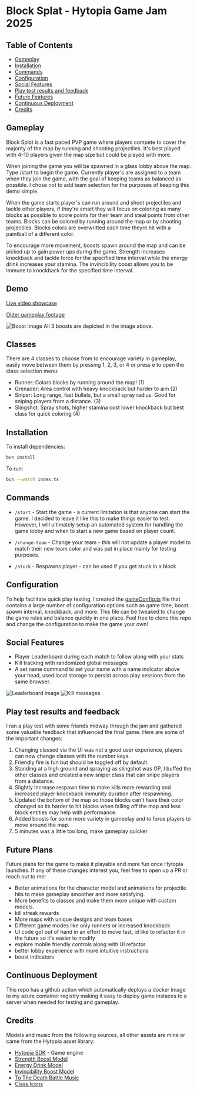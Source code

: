 # Block Splat - Hytopia Game Jam 2025

## Table of Contents

- [Gameplay](#gameplay)
- [Installation](#installation)
- [Commands](#commands)
- [Configuration](#configuration)
- [Social Features](#social-features)
- [Play test results and feedback](#play-test-results-and-feedback)
- [Future Features](#future-features)
- [Continuous Deployment](#continuous-deployment)
- [Credits](#credits)

## Gameplay

Block Splat is a fast paced PVP game where players compete to cover the majority of the map by running and shooting projectiles. It's best played with 4-10 players given the map size but could be played with more.

When joining the game you will be spawned in a glass lobby above the map. Type /start to begin the game. Currently player's are assigned to a team when they join the game, with the goal of keeping teams as balanced as possible. I chose not to add team selection for the purposes of keeping this demo simple.

When the game starts player's can run around and shoot projectiles and tackle other players, if they're smart they will focus on coloring as many blocks as possible to score points for their team and steal points from other teams. Blocks can be colored by running around the map or by shooting projectiles. Blocks colors are overwritted each time theyre hit with a paintball of a different color.

To encourage more movement, boosts spawn around the map and can be picked up to gain power ups during the game. Strength increases knockback and tackle force for the specified time interval while the energy drink increases your stamina. The invincibility boost allows you to be immune to knockback for the specified time interval.

## Demo

[Live video showcase](https://youtu.be/OvSbGs74PyQ)

[Older gameplay footage](https://x.com/AdonisOnX/status/1886064643870773467)

![Boost image](/screenshots/boosts.png)
All 3 boosts are depicted in the image above.


## Classes

There are 4 classes to choose from to encourage variety in gameplay, easily move between them by pressing 1, 2, 3, or 4 or press e to open the class selection menu:
- Runner: Colors blocks by running around the map! (1)
- Grenader: Area control with heavy knockback but harder to aim (2)
- Sniper: Long range, fast bullets, but a small spray radius. Good for sniping players from a distance. (3)
- Slingshot: Spray shots, higher stamina cost lower knockback but best class for quick coloring (4)

## Installation

To install dependencies:

```bash
bun install
```

To run:

```bash
bun --watch index.ts
```

## Commands

- `/start` - Start the game - a current limitation is that anyone can start the game. I decided to leave it like this to make things easier to test. However, I will ultimately setup an automated system for handling the game lobby and when to start a new game based on player count.

- `/change-team` - Change your team - this will not update a player model to match their new team color and was put in place mainly for testing purposes.

- `/stuck` - Respawns player - can be used if you get stuck in a block

## Configuration

To help facilitate quick play testing, I created the [gameConfig.ts](utilities/gameConfig.ts) file that contains a large number of configuration options such as game time, boost spawn interval, knockback, and more. This file can be tweaked to change the game rules and balance quickly in one place. Feel free to clone this repo and change the configuration to make the game your own!

## Social Features

- Player Leaderboard during each match to follow along with your stats
- Kill tracking with randomized global messages
- A set name command to set your name with a name indicator above your head, used local storage to persist across play sessions from the same browser.

![Leaderboard image](/screenshots/leaderboard.png)
![Kill messages](/screenshots/killmessages.png)

## Play test results and feedback

I ran a play test with some friends midway through the jam and gathered some valuable feedback that influenced the final game. Here are some of the important changes:

1. Changing classed via the UI was not a good user experience, players can now change classes with the number keys.
2. Friendly fire is fun but should be toggled off by default.
3. Standing at a high ground and spraying as slingshot was OP, I buffed the other classes and created a new sniper class that can snipe players from a distance.
4. Slightly increase respawn time to make kills more rewarding and increased player knockback immunity duration after respawning.
5. Updated the bottom of the map so those blocks can't have their color changed so its harder to hit blocks when falling off the map and less block entities may help with performance.
6. Added boosts for some more variety in gameplay and to force players to move around the map.
7. 5 minutes was a little too long, make gameplay quicker

## Future Plans

Future plans for the game to make it playable and more fun once Hytopia launches. If any of these changes interest you, feel free to open up a PR or reach out to me!

- Better animations for the character model and animations for projectile hits to make gameplay smoother and more satisfying.
- More benefits to classes and make them more unique with custom models.
- kill streak rewards
- More maps with unique designs and team bases
- Different game modes like only runners or increased knockback
- UI code got out of hand in an effort to move fast, id like to refactor it in the future so it's easier to modify
- explore mobile friendly controls along with UI refactor
- better lobby experience with more intuitive instructions
- boost indicators 

## Continuous Deployment

This repo has a github action which automatically deploys a docker image to my azure container registry making it easy to deploy game instaces to a server when needed for testing and gameplay.

## Credits

Models and music from the following sources, all other assets are mine or came from the Hytopia asset library:

- [Hytopia SDK](https://dev.hytopia.com) - Game engine
- [Strength Boost Model](https://sketchfab.com/3d-models/strength-up-9b2c543b66914721b772ba8dbf8455da)
- [Energy Drink Model](https://sketchfab.com/3d-models/cold-energy-drink-a7c77ba7ff844fd78d3a429865181b9e)
- [Invincibility Boost Model](https://sketchfab.com/3d-models/potion-bottle-heart-64d3d02fa816415987d4585919dae0c6)
- [To The Death Battle Music](https://pixabay.com/music/video-games-to-the-death-159171/)
- [Class Icons](https://captaincatsparrow.itch.io/25-free-hunter-skill-icons)